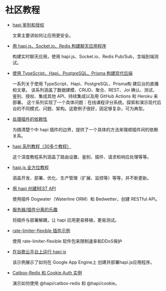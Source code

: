 # 社区教程

* [hapi 鉴别和授权](https://medium.com/@poeticninja/authentication-and-authorization-with-hapi-5529b5ecc8ec)

    文章主要讲如何让应用更安全。

* [用 hapi.js、Socket.io、Redis 构建聊天应用程序](https://github.com/dwyl/hapi-socketio-redis-chat-example)

    构建实时聊天应用，使用 hapi.js、Socket.io、Redis Pub/Sub，含端到端测试。

* [使用 TypeScript、Hapi、PostgreSQL、Prisma 构建现代后端](https://www.prisma.io/blog/series/modern-backend-bdes2ps5kibb)

    一系列关于使用 TypeScript、Hapi、PostgreSQL、Prisma构 建后台的直播和文章。
    该系列涵盖了数据建模、CRUD、聚合、REST、Joi 确认、测试、鉴别、授权、集成其他 API、持续集成以及用 GitHub Actions 和 Heroku 来部署。
    这个系列实现了一个具体问题：在线课程评分系统。探索和演示现代后台的不同模式、问题、架构。这歌例子很好，因足够复杂，可为典型。

* [处理插件的依赖性](https://hapipal.com/best-practices/handling-plugin-dependencies)

    为搞清楚个中 hapi 插件的边界，提供了一个具体的方法来理顺插件间的依赖关系。

* [hapi 系列教程（30多个教程）](https://futurestud.io/tutorials/hapi-get-your-server-up-and-running)

    这个深度教程系列涵盖了路由设置、鉴别、插件、请求和响应处理等等。

* [hapi.js 全方位教程](https://content.nanobox.io/tag/hapi.js/)

    涵盖开发、部署、优化、生产管理（扩展、监控等）等等，并不断更新。

* [用 hapi 创建REST API](http://blog.webkid.io/how-to-create-a-rest-api-with-hapi/)

    使用插件 Dogwater（Waterline ORM）和 Bedwetter，创建 RESTful API。

* [服务器/插件分离的乐趣](https://hapipal.com/best-practices/server-plugin-separation)

    将插件与部署解耦，让 hapi 应用更易移植，更易测试。

* [rate-limiter-flexible 插件示例](https://github.com/animir/node-rate-limiter-flexible/wiki/Hapi-plugin)

    使用 rate-limiter-flexible 软件包来限制速率和DDoS保护

* [在谷歌云平台上运行 hapi.js](https://cloud.google.com/nodejs/resources/frameworks/hapi)

    该示例展示了如何在 Google App Engine上 创建并部署hapi.js应用程序。

* [Catbox-Redis 和 Cookie Auth 实例](https://github.com/johnmanko/catbox-redis-example)

    演示如何使用 @hapi/catbox-redis 和 @hapi/cookie。
